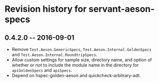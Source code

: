 # Revision history for servant-aeson-specs

## 0.4.2.0  -- 2016-09-01

* Remove `Test.Aeson.GenericSpecs`, `Test.Aeson.Internal.GoldenSpecs` and `Test.Aeson.Internal.RoundtripSpecs`.
* Allow custom settings for sample size, directory name, and option of whether or not to include the module name in the directory for `apiGoldenSpecs` and `apiSpecs`.
* Depend on hspec-golden-aeson and quickcheck-arbitrary-adt.
